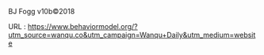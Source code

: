 BJ Fogg v10b©2018 
  
   
  URL : https://www.behaviormodel.org/?utm_source=wanqu.co&utm_campaign=Wanqu+Daily&utm_medium=website